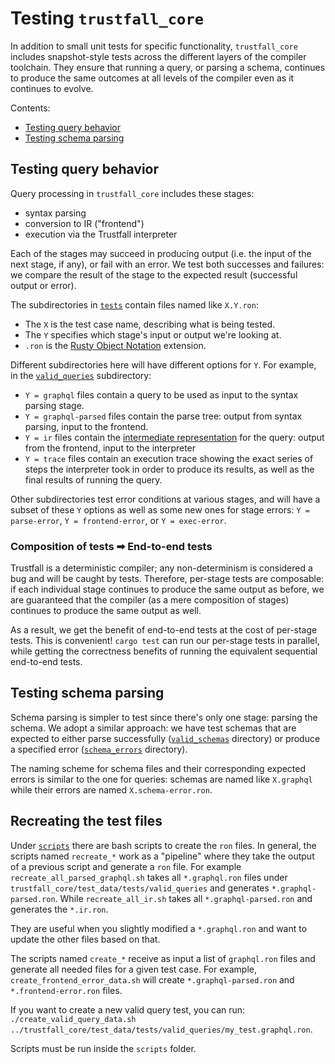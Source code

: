 # Testing `trustfall_core`

In addition to small unit tests for specific functionality, `trustfall_core`
includes snapshot-style tests across the different layers of the compiler
toolchain. They ensure that running a query, or parsing a schema, continues to
produce the same outcomes at all levels of the compiler even as it continues to
evolve.

Contents:
- [Testing query behavior](#testing-query-behavior)
- [Testing schema parsing](#testing-schema-parsing)

## Testing query behavior

Query processing in `trustfall_core` includes these stages:
- syntax parsing
- conversion to IR ("frontend")
- execution via the Trustfall interpreter

Each of the stages may succeed in producing output (i.e. the input of the next
stage, if any), or fail with an error. We test both successes and failures: we
compare the result of the stage to the expected result (successful output or
error).

The subdirectories in [`tests`](./tests/) contain files named like `X.Y.ron`:
- The `X` is the test case name, describing what is being tested.
- The `Y` specifies which stage's input or output we're looking at.
- `.ron` is the [Rusty Object Notation](https://github.com/ron-rs/ron) extension.

Different subdirectories here will have different options for `Y`. For example,
in the [`valid_queries`](./tests/valid_queries/) subdirectory:
- `Y = graphql` files contain a query to be used as input to the syntax parsing
  stage.
- `Y = graphql-parsed` files contain the parse tree: output from syntax parsing,
  input to the frontend.
- `Y = ir` files contain the [intermediate
  representation](https://en.wikipedia.org/wiki/Intermediate_representation) for
  the query: output from the frontend, input to the interpreter
- `Y = trace` files contain an execution trace showing the exact series of steps
  the interpreter took in order to produce its results, as well as the final
  results of running the query.

Other subdirectories test error conditions at various stages, and will have a
subset of these `Y` options as well as some new ones for stage errors: `Y =
parse-error`, `Y = frontend-error`, or `Y = exec-error`.

### Composition of tests ➡ End-to-end tests

Trustfall is a deterministic compiler; any non-determinism is considered a bug
and will be caught by tests. Therefore, per-stage tests are composable: if each
individual stage continues to produce the same output as before, we are
guaranteed that the compiler (as a mere composition of stages) continues to
produce the same output as well.

As a result, we get the benefit of end-to-end tests at the cost of per-stage
tests. This is convenient! `cargo test` can run our per-stage tests in parallel,
while getting the correctness benefits of running the equivalent sequential
end-to-end tests.

## Testing schema parsing

Schema parsing is simpler to test since there's only one stage: parsing the
schema. We adopt a similar approach: we have test schemas that are expected to
either parse successfully ([`valid_schemas`](./tests/valid_schemas/) directory)
or produce a specified error ([`schema_errors`](./tests/schema_errors/) directory).

The naming scheme for schema files and their corresponding expected errors is
similar to the one for queries: schemas are named like `X.graphql` while their
errors are named `X.schema-error.ron`.

## Recreating the test files

Under [`scripts`](../../scripts) there are bash scripts to create the `ron` files.
In general, the scripts named `recreate_*` work as a "pipeline" where they take the
output of a previous script and generate a `ron` file. For example
`recreate_all_parsed_graphql.sh` takes all `*.graphql.ron` files under
`trustfall_core/test_data/tests/valid_queries` and generates `*.graphql-parsed.ron`.
While `recreate_all_ir.sh` takes all `*.graphql-parsed.ron` and generates the `*.ir.ron`.

They are useful when you slightly modified a `*.graphql.ron` and want to update the other
files based on that.

The scripts named `create_*` receive as input a list of `graphql.ron` files and generate 
all needed files for a given test case. For example, `create_frontend_error_data.sh` will
create `*.graphql-parsed.ron` and `*.frontend-error.ron` files.

If you want to create a new valid query test, you can run:
`./create_valid_query_data.sh ../trustfall_core/test_data/tests/valid_queries/my_test.graphql.ron`.

Scripts must be run inside the `scripts` folder.
